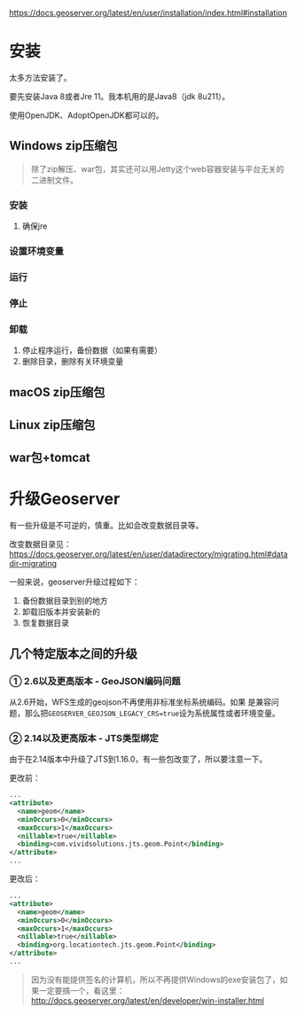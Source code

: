 https://docs.geoserver.org/latest/en/user/installation/index.html#installation

# 安装

太多方法安装了。

要先安装Java 8或者Jre 11。我本机用的是Java8（jdk 8u211）。

使用OpenJDK、AdoptOpenJDK都可以的。

## Windows zip压缩包

> 除了zip解压、war包，其实还可以用Jetty这个web容器安装与平台无关的二进制文件。

### 安装

1. 确保jre

### 设置环境变量



### 运行



### 停止



### 卸载

1. 停止程序运行，备份数据（如果有需要）
2. 删除目录，删除有关环境变量

## macOS zip压缩包



## Linux zip压缩包



## war包+tomcat



# 升级Geoserver

有一些升级是不可逆的，慎重。比如会改变数据目录等。

改变数据目录见：https://docs.geoserver.org/latest/en/user/datadirectory/migrating.html#datadir-migrating

一般来说，geoserver升级过程如下：

1. 备份数据目录到别的地方
2. 卸载旧版本并安装新的
3. 恢复数据目录

## 几个特定版本之间的升级

### ① 2.6以及更高版本 - GeoJSON编码问题

从2.6开始，WFS生成的geojson不再使用非标准坐标系统编码。如果 是兼容问题，那么把`GEOSERVER_GEOJSON_LEGACY_CRS=true`设为系统属性或者环境变量。

### ② 2.14以及更高版本 - JTS类型绑定

由于在2.14版本中升级了JTS到1.16.0，有一些包改变了，所以要注意一下。

更改前：

```XML
...
<attribute>
  <name>geom</name>
  <minOccurs>0</minOccurs>
  <maxOccurs>1</maxOccurs>
  <nillable>true</nillable>
  <binding>com.vividsolutions.jts.geom.Point</binding>
</attribute>
...
```

更改后：

```XML
...
<attribute>
  <name>geom</name>
  <minOccurs>0</minOccurs>
  <maxOccurs>1</maxOccurs>
  <nillable>true</nillable>
  <binding>org.locationtech.jts.geom.Point</binding>
</attribute>
...
```



> 因为没有能提供签名的计算机，所以不再提供Windows的exe安装包了，如果一定要搞一个，看这里：http://docs.geoserver.org/latest/en/developer/win-installer.html